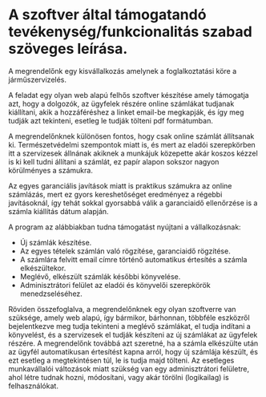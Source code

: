 # A szoftver által támogatandó tevékenység/funkcionalitás szabad szöveges leírása.

A megrendelőnk egy kisvállalkozás amelynek a foglalkoztatási köre a járműszervizelés.

A feladat egy olyan web alapú felhős szoftver készítése amely támogatja azt, hogy a dolgozók, az ügyfelek részére online számlákat tudjanak kiállítani, akik a hozzáféréshez a linket email-be megkapják, és így meg tudják azt tekinteni, esetleg le tudják tölteni pdf formátumban.

A megrendelőnknek különösen fontos, hogy csak online számlát állítsanak ki. Természetvédelmi szempontok miatt is, és mert az eladói szerepkörben itt a szervizesek állnának akiknek a munkájuk közepette akár koszos kézzel is ki kell tudni állítani a számlát, ez papír alapon sokszor nagyon körülményes a számukra.

Az egyes garanciális javítások miatt is praktikus számukra az online számlázás, mert ez gyors kereshetőséget eredményez a régebbi javításoknál, így tehát sokkal gyorsabbá válik a garanciaidő ellenőrzése is a számla kiállítás dátum alapján.

A program az alábbiakban tudna támogatást nyújtani a vállalkozásnak:
-	Új számlák készítése.
-	Az egyes tételek számlán való rögzítése, garanciaidő rögzítése.
-	A számlára felvitt email címre történő automatikus értesítés a számla elkészültekor.
-	Meglévő, elkészült számlák későbbi könyvelése.
-	Adminisztrátori felület az eladói és könyvelői szerepkörök menedzseléséhez.

Röviden összefoglalva, a megrendelőnknek egy olyan szoftverre van szüksége, amely web alapú, így bármikor, bárhonnan, többféle eszközről bejelentkezve meg tudja tekinteni a meglévő számlákat, el tudja indítani a könyvelést, és a szervizesek el tudják készíteni az új számlákat az ügyfelek részére. A megrendelőnk továbbá azt szeretné, ha a számla elkészülte után az ügyfél automatikusan értesítést kapna arról, hogy új számlája készült, és ezt esetleg a megtekintésen túl, le is tudja majd tölteni. Az esetleges munkavállalói változások miatt szükség van egy adminisztrátori felületre, ahol létre tudnak hozni, módosítani, vagy akár törölni (logikailag) is felhasználókat.
